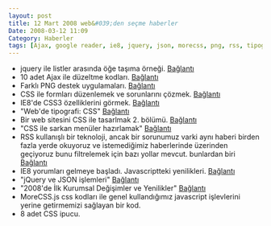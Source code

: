 ```yaml
---
layout: post
title: 12 Mart 2008 web&#039;den seçme haberler
Date: 2008-03-12 11:09
Category: Haberler
tags: [Ajax, google reader, ie8, jquery, json, morecss, png, rss, tipografi]
---
```


-   jquery ile listler arasında öğe taşıma örneği. [Bağlantı][]
-   10 adet Ajax ile düzeltme kodları. [Bağlantı][1]
-   Farklı PNG destek uygulamaları. [Bağlantı][2]
-   CSS ile formları düzenlemek ve sorunlarını çözmek. [Bağlantı][3]
-   IE8'de CSS3 özelliklerini görmek. [Bağlantı][4]
-   "Web'de tipografi: CSS" [Bağlantı][5]
-   Bir web sitesini CSS ile tasarlmak 2. bölümü. [Bağlantı][6]
-   "CSS ile sarkan menüler hazırlamak" [Bağlantı][7]
-   RSS kullanışlı bir teknoloji, ancak bir sorunumuz varki aynı haberi
    birden fazla yerde okuyoruz ve istemediğimiz haberlerinde üzerinden
    geçiyoruz bunu filtrelemek için bazı yollar mevcut. bunlardan biri
    [Bağlantı][8]
-   IE8 yorumları gelmeye başladı. Javascriptteki yenilikleri.
    [Bağlantı][9]
-   "jQuery ve JSON işlemleri" [Bağlantı][10]
-   "2008'de İlk Kurumsal Değişimler ve Yenilikler" [Bağlantı][11]
-   MoreCSS.js css kodları ile genel kullandığımız javascript
    işlevlerini yerine getirmemizi sağlayan bir kod.
-   8 adet CSS ipucu.


  [Bağlantı]: http://ajax.dzone.com/news/easy-multi-select-transfer-jqu
    "jquery"
  [1]: http://webtecker.com/2008/03/06/10-edit-in-place-ajax-scripts/
    "düzenleme alanları"
  [2]: http://css.dzone.com/news/different-techniques-applying- "png"
  [3]: http://css.dzone.com/news/scriptless-self-adjusting-form
    "css ve formlar"
  [4]: http://www.css3.info/css3-features-in-ie8/ "css 3"
  [5]: http://www.siberkultur.com/?q=css-ve-tipografi-ornekleri
    "css ve tipografi"
  [6]: http://cameronmoll.com/archives/2008/03/extensible_css_interface_css_selectors_jquery/
    "Bağlantı"
  [7]: http://www.eburhan.com/css-ile-sarkan-menuler-hazirlamak/
    "css sarkan menü"
  [8]: http://www.readwriteweb.com/archives/6_ways_to_filter_your_rss_feeds.php
    "RSS filtrele"
  [9]: http://ejohn.org/blog/javascript-in-internet-explorer-8/
    "ie8 javascript"
  [10]: http://www.eburhan.com/jquery-ve-json-islemleri/
    "jquery ve json"
  [11]: http://www.hasanyalcin.com/?p=421 "2008 yenilikleri"
